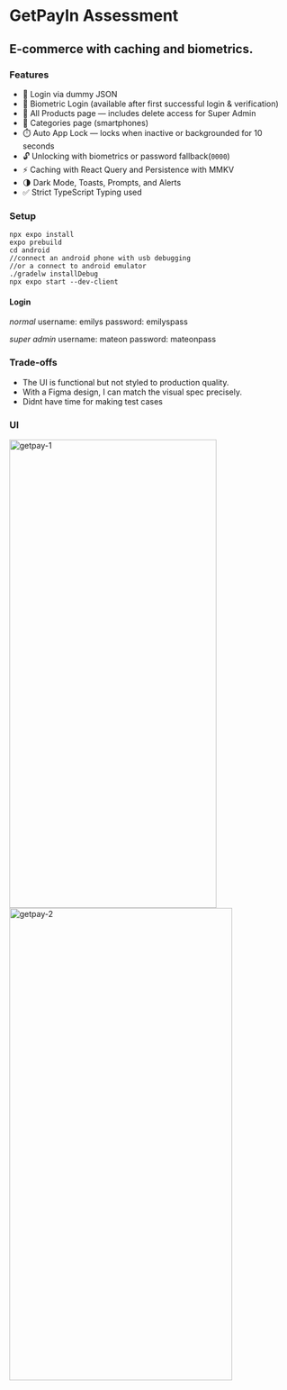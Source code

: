 # GetPayIn Assessment
## E-commerce with caching and biometrics.

### Features
- 🔐 Login via dummy JSON
- 🔐 Biometric Login (available after first successful login & verification)
- 🛒 All Products page — includes delete access for Super Admin
- 📱 Categories page (smartphones)
- ⏱️ Auto App Lock — locks when inactive or backgrounded for 10 seconds
- 🔓 Unlocking with biometrics or password fallback(`0000`)
- ⚡ Caching with React Query and Persistence with MMKV
- 🌗 Dark Mode, Toasts, Prompts, and Alerts
- ✅ Strict TypeScript Typing used

### Setup
```
npx expo install
expo prebuild
cd android
//connect an android phone with usb debugging
//or a connect to android emulator
./gradelw installDebug
npx expo start --dev-client
```

#### Login
*normal*
username: emilys
password: emilyspass

*super admin*
username: mateon
password: mateonpass

### Trade-offs
- The UI is functional but not styled to production quality.
- With a Figma design, I can match the visual spec precisely.
- Didnt have time for making test cases

### UI
<img width="368" height="832" alt="getpay-1" src="https://github.com/user-attachments/assets/6603e159-5db9-4304-a43c-2b5025335e29" />
<img width="396" height="839" alt="getpay-2" src="https://github.com/user-attachments/assets/0a590675-7769-4870-9448-a78534166979" />


